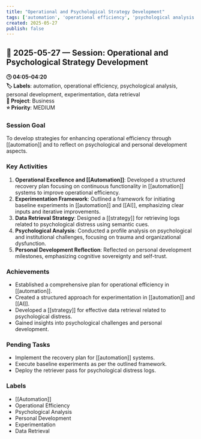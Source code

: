```yaml
---
title: "Operational and Psychological Strategy Development"
tags: ['automation', 'operational efficiency', 'psychological analysis', 'personal development', 'experimentation', 'data retrieval']
created: 2025-05-27
publish: false
---
```


## 📅 2025-05-27 — Session: Operational and Psychological Strategy Development

**🕒 04:05–04:20**  
**🏷️ Labels**: automation, operational efficiency, psychological analysis, personal development, experimentation, data retrieval  
**📂 Project**: Business  
**⭐ Priority**: MEDIUM  


### Session Goal
To develop strategies for enhancing operational efficiency through [[automation]] and to reflect on psychological and personal development aspects.

### Key Activities
1. **Operational Excellence and [[Automation]]**: Developed a structured recovery plan focusing on continuous functionality in [[automation]] systems to improve operational efficiency.
2. **Experimentation Framework**: Outlined a framework for initiating baseline experiments in [[automation]] and [[AI]], emphasizing clear inputs and iterative improvements.
3. **Data Retrieval Strategy**: Designed a [[strategy]] for retrieving logs related to psychological distress using semantic cues.
4. **Psychological Analysis**: Conducted a profile analysis on psychological and institutional challenges, focusing on trauma and organizational dysfunction.
5. **Personal Development Reflection**: Reflected on personal development milestones, emphasizing cognitive sovereignty and self-trust.

### Achievements
- Established a comprehensive plan for operational efficiency in [[automation]].
- Created a structured approach for experimentation in [[automation]] and [[AI]].
- Developed a [[strategy]] for effective data retrieval related to psychological distress.
- Gained insights into psychological challenges and personal development.

### Pending Tasks
- Implement the recovery plan for [[automation]] systems.
- Execute baseline experiments as per the outlined framework.
- Deploy the retriever pass for psychological distress logs.

### Labels
- [[Automation]]
- Operational Efficiency
- Psychological Analysis
- Personal Development
- Experimentation
- Data Retrieval
